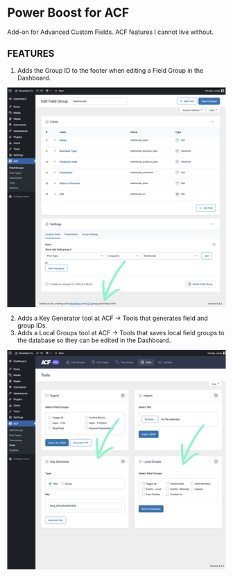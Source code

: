 # Power Boost for ACF

Add-on for Advanced Custom Fields. ACF features I cannot live without.

## FEATURES

1. Adds the Group ID to the footer when editing a Field Group in the Dashboard.

![Adds the Group ID to the footer when editing a Field Group in the Dashboard.](assets/screenshot-1.png)

2. Adds a Key Generator tool at ACF → Tools that generates field and group IDs.
3. Adds a Local Groups tool at ACF → Tools that saves local field groups to the database so they can be edited in the Dashboard.

![Adds a Key Generator tool at ACF → Tools that generates field and group IDs. Adds a Local Groups tool at ACF → Tools that saves local field groups to the database so they can be edited in the Dashboard.](assets/screenshot-2.png)